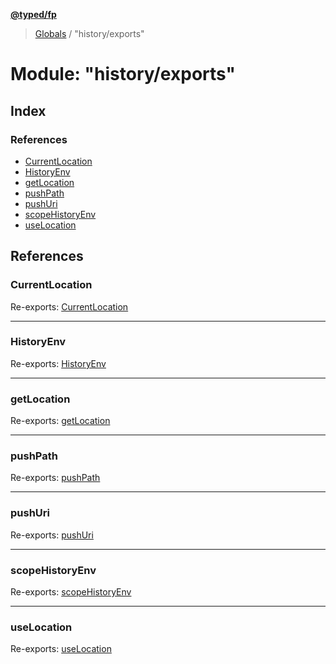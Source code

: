 **[@typed/fp](../README.md)**

> [Globals](../globals.md) / "history/exports"

# Module: "history/exports"

## Index

### References

* [CurrentLocation](_history_exports_.md#currentlocation)
* [HistoryEnv](_history_exports_.md#historyenv)
* [getLocation](_history_exports_.md#getlocation)
* [pushPath](_history_exports_.md#pushpath)
* [pushUri](_history_exports_.md#pushuri)
* [scopeHistoryEnv](_history_exports_.md#scopehistoryenv)
* [useLocation](_history_exports_.md#uselocation)

## References

### CurrentLocation

Re-exports: [CurrentLocation](_history_uselocation_.md#currentlocation)

___

### HistoryEnv

Re-exports: [HistoryEnv](../interfaces/_history_historyenv_.historyenv.md)

___

### getLocation

Re-exports: [getLocation](_history_uselocation_.md#getlocation)

___

### pushPath

Re-exports: [pushPath](_history_pushpath_.md#pushpath)

___

### pushUri

Re-exports: [pushUri](_history_pushuri_.md#pushuri)

___

### scopeHistoryEnv

Re-exports: [scopeHistoryEnv](_history_scopehistoryenv_.md#scopehistoryenv)

___

### useLocation

Re-exports: [useLocation](_history_uselocation_.md#uselocation)
